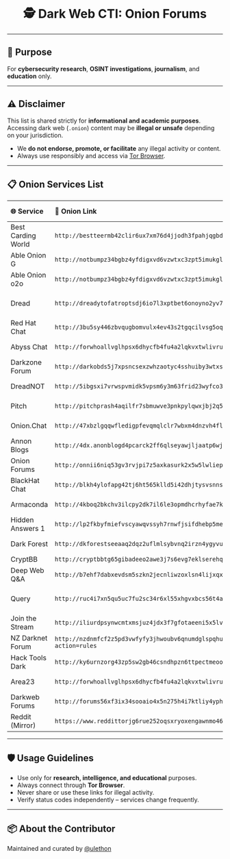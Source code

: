 <h1 align="center">🕵️ Dark Web CTI: Onion Forums</h1>

---

<h2>🧠 Purpose</h2>
<p>
  For <b>cybersecurity research</b>, <b>OSINT investigations</b>, <b>journalism</b>, and <b>education</b> only.
</p>

---

<h2>⚠️ Disclaimer</h2>
<p>
  This list is shared strictly for <b>informational and academic purposes</b>.<br>
  Accessing dark web (<code>.onion</code>) content may be <b>illegal or unsafe</b> depending on your jurisdiction.  
</p>

<ul>
  <li>We <b>do not endorse, promote, or facilitate</b> any illegal activity or content.</li>
  <li>Always use responsibly and access via 
    <a href="https://www.torproject.org/" target="_blank">Tor Browser</a>.
  </li>
</ul>

---

<h2>📋 Onion Services List</h2>

<table>
  <thead>
    <tr>
      <th align="left">🌐 Service</th>
      <th align="left">🔗 Onion Link</th>
      <th align="center">📡 Status</th>
      <th align="left">📌 Description</th>
    </tr>
  </thead>
  <tbody>
    <tr><td>Best Carding World</td><td><code>http://bestteermb42clir6ux7xm76d4jjodh3fpahjqgbddbmfrgp4skg2wqd.onion/</code></td><td align="center">200</td><td>Carding forum</td></tr>
    <tr><td>Able Onion G</td><td><code>http://notbumpz34bgbz4yfdigxvd6vzwtxc3zpt5imukgl6bvip2nikdmdaad.onion/chat/</code></td><td align="center">200</td><td>General chat portal</td></tr>
    <tr><td>Able Onion o2o</td><td><code>http://notbumpz34bgbz4yfdigxvd6vzwtxc3zpt5imukgl6bvip2nikdmdaad.onion/rchat/</code></td><td align="center">200</td><td>One-to-one chat</td></tr>
    <tr><td>Dread</td><td><code>http://dreadytofatroptsdj6io7l3xptbet6onoyno2yv7jicoxknyazubrad.onion/</code></td><td align="center">Active</td><td>Reddit-style dark web forum</td></tr>
    <tr><td>Red Hat Chat</td><td><code>http://3bu5sy446zbvqugbomvulx4ev43s2tgqcilvsg5oqlvguuziutljzgad.onion/</code></td><td align="center">200</td><td>Secure chatroom</td></tr>
    <tr><td>Abyss Chat</td><td><code>http://forwhoallvglhpsx6dhycfb4fu4a2lqkvxtwlivruw765qxofyns7wqd.onion/a/sp/index.php</code></td><td align="center">200</td><td>Anonymous discussion</td></tr>
    <tr><td>Darkzone Forum</td><td><code>http://darkobds5j7xpsncsexzwhzaotyc4sshuiby3wtxslq5jy2mhrulnzad.onion/darkzone-forum</code></td><td align="center">200</td><td>Hacking & darknet forum</td></tr>
    <tr><td>DreadNOT</td><td><code>http://5ibgsxi7vrwspvmidk5vpsm6y3m63frid23wyfco32lhkl2agksnp5id.onion</code></td><td align="center">200</td><td>Alternative to Dread</td></tr>
    <tr><td>Pitch</td><td><code>http://pitchprash4aqilfr7sbmuwve3pnkpylqwxjbj2q5o4szcfeea6d27yd.onion</code></td><td align="center">200</td><td>Encrypted messaging</td></tr>
    <tr><td>Onion.Chat</td><td><code>http://47xbzlgqqwfledigpfevqmqlclr7wbxm4dnzvh4flt5bsndjq53wymad.onion</code></td><td align="center">200</td><td>Messaging platform</td></tr>
    <tr><td>Annon Blogs</td><td><code>http://4dx.anonblogd4pcarck2ff6qlseyawjljaatp6wjq6rqpet2wfuoom42kyd.onion</code></td><td align="center">200</td><td>Anonymous blogging</td></tr>
    <tr><td>Onion Forums</td><td><code>http://onnii6niq53gv3rvjpi7z5axkasurk2x5w5lwliep4qyeb2azagxn4qd.onion/</code></td><td align="center">200</td><td>General forums</td></tr>
    <tr><td>BlackHat Chat</td><td><code>http://blkh4ylofapg42tj6ht565klld5i42dhjtysvsnnswte4xt4uvnfj5qd.onion/</code></td><td align="center">200</td><td>Hacker discussions</td></tr>
    <tr><td>Armaconda</td><td><code>http://4kboq2bkchv3ilcpy2dk7il6le3opmdhcrhyfae7kbxfymt4fusm6iyd.onion/</code></td><td align="center">200</td><td>Cybersecurity topics</td></tr>
    <tr><td>Hidden Answers 1</td><td><code>http://lp2fkbyfmiefvscyawqvssyh7rnwfjsifdhebp5me5xizte3s47yusqd.onion/</code></td><td align="center">200</td><td>Dark web Q&A site</td></tr>
    <tr><td>Dark Forest</td><td><code>http://dkforestseeaaq2dqz2uflmlsybvnq2irzn4ygyvu53oazyorednviid.onion/login</code></td><td align="center">200</td><td>Hidden community</td></tr>
    <tr><td>CryptBB</td><td><code>http://cryptbbtg65gibadeeo2awe3j7s6evg7eklserehqr4w4e2bis5tebid.onion/</code></td><td align="center">200</td><td>Crypto forum</td></tr>
    <tr><td>Deep Web Q&A</td><td><code>http://b7ehf7dabxevdsm5szkn2jecnliwzoxlsn4lijxqxikrlykbbsfrqfad.onion/</code></td><td align="center">200</td><td>Questions & answers</td></tr>
    <tr><td>Query</td><td><code>http://ruc4i7xn5qu5uc7fu2sc34r6xl55xhgvxbcs56t4ayvbqo2fmp4pehqd.onion/</code></td><td align="center">200</td><td>Search-engine style Q&A</td></tr>
    <tr><td>Join the Stream</td><td><code>http://iliurdpsynwcmtxmsjuz4jdx3f7gfotaeeni5x5lveqknoakne4edjyd.onion/</code></td><td align="center">200</td><td>Stream-related forum</td></tr>
    <tr><td>NZ Darknet Forum</td><td><code>http://nzdnmfcf2z5pd3vwfyfy3jhwoubv6qnumdglspqhurqnuvr52khatdad.onion/misc.php?action=rules</code></td><td align="center">200</td><td>New Zealand darknet board</td></tr>
    <tr><td>Hack Tools Dark</td><td><code>http://ky6urnzorg43zp5sw2gb46csndhpzn6ttpectmeooalwn2zc5w44rbqd.onion/index.php</code></td><td align="center">200</td><td>Hacking resources</td></tr>
    <tr><td>Area23</td><td><code>http://forwhoallvglhpsx6dhycfb4fu4a2lqkvxtwlivruw765qxofyns7wqd.onion/g3.php</code></td><td align="center">200</td><td>Linked to Abyss Chat</td></tr>
    <tr><td>Darkweb Forums</td><td><code>http://forums56xf3ix34sooaio4x5n275h4i7ktliy4yphhxohuemjpqovrad.onion/</code></td><td align="center">200</td><td>Forum index</td></tr>
    <tr><td>Reddit (Mirror)</td><td><code>https://www.reddittorjg6rue252oqsxryoxengawnmo46qy4kyii5wtqnwfj4ooad.onion/</code></td><td align="center">200</td><td>Onion mirror of Reddit</td></tr>
  </tbody>
</table>

---

<h2>🛡️ Usage Guidelines</h2>
<ul>
  <li>Use only for <b>research, intelligence, and educational</b> purposes.</li>
  <li>Always connect through <b>Tor Browser</b>.</li>
  <li>Never share or use these links for illegal activity.</li>
  <li>Verify status codes independently – services change frequently.</li>
</ul>

---

<h2>📦 About the Contributor</h2>
<p>
  Maintained and curated by <a href="https://github.com/ulethon" target="_blank">@ulethon</a>  
</p>
